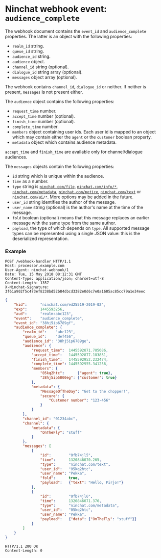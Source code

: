 # Ninchat webhook event: `audience_complete`

The webhook document contains the `event_id` and `audience_complete`
properties.  The latter is an object with the following properties:

- `realm_id` string.
- `queue_id` string.
- `audience_id` string.
- `audience` object.
- `channel_id` string (optional).
- `dialogue_id` string array (optional).
- `messages` object array (optional).

The webhook contains `channel_id`, `dialogue_id` or neither.  If neither is
present, `messages` is not present either.

The `audience` object contains the following properties:

- `request_time` number.
- `accept_time` number (optional).
- `finish_time` number (optional).
- `complete_time` number.
- `members` object containing user ids.  Each user id is mapped to an object which may contain either the `agent` or the `customer` boolean property.
- `metadata` object which contains audience metadata.

`accept_time` and `finish_time` are available only for channel/dialogue
audiences.

The `messages` objects contain the following properties:

- `id` string which is unique within the audience.
- `time` as a number.
- `type` string is [`ninchat.com/file`](https://ninchat.com/file), [`ninchat.com/info/*`](https://ninchat.com/info), [`ninchat.com/metadata`](https://ninchat.com/metadata), [`ninchat.com/notice`](https://ninchat.com/notice), [`ninchat.com/text`](https://ninchat.com/text) or [`ninchat.com/ui/*`](https://ninchat.com/ui).  More options may be added in the future.
- `user_id` string identifies the author of the message.
- `user_name` string (optional) is the author's name at the time of the message.
- `fold` boolean (optional) means that this message replaces an earlier message with the same type from the same author.
- `payload`, the type of which depends on `type`.  All supported message types can be represented using a single JSON value: this is the deserialized representation.


### Example

```
POST /webhook-handler HTTP/1.1
Host: processor.example.com
User-Agent: ninchat-webhook/1
Date: Tue, 15 May 2018 08:12:31 GMT
Content-Type: application/json; charset=utf-8
Content-Length: 1357
X-Ninchat-Signature: 3f61a902f5c473ef8238bd52b84dbcd3382e0d6c7e0a1605ac85cc79a1e34eec
```

```json
{
    "kid":      "ninchat.com/ed25519-2019-02",
    "exp":      1445593256,
    "aud":      "realm:abc123",
    "event":    "audience_complete",
    "event_id": "38hj5ip6789gf",
    "audience_complete": {
        "realm_id":    "abc123",
        "queue_id":    "def456",
        "audience_id": "38hj5ip6789ge",
        "audience": {
            "request_time":  1445592871.785086,
            "accept_time":   1445592877.183851,
            "finish_time":   1445592952.232474,
            "complete_time": 1445592955.341256,
            "members": {
                "05kq2htc":      {"agent": true},
                "38hj5ip5000eg": {"customer": true}
            },
            "metadata": {
                "MessageOfTheDay": "Get to the chopper!",
                "secure": {
                    "Customer number": "123-456"
                }
            }
        },
        "channel_id": "01234abc",
        "channel": {
            "metadata": {
                "OnTheFly": "stuff"
            }
        },
        "messages": [
            {
                "id":        "0fb74jl5",
                "time":      1320846070.265,
                "type":      "ninchat.com/text",
                "user_id":   "05kq2htc",
                "user_name": "Pekka",
                "fold":      true,
                "payload":   {"text": "Hello, Pirjo!"}
            },
            {
                "id":        "0fb74jl6",
                "time":      1320846071.376,
                "type":      "ninchat.com/metadata",
                "user_id":   "05kq2htc",
                "user_name": "Pekka",
                "payload":   {"data": {"OnTheFly": "stuff"}}
            }
        ]
    }
}
```

```
HTTP/1.1 200 OK
Content-Length: 0
```
